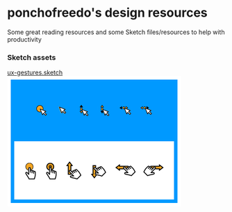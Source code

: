 # ponchofreedo's design resources
Some great reading resources and some Sketch files/resources to help with productivity



### Sketch assets

[ux-gestures.sketch](/sketch-files/ux-gestures.sketch "UX Gestures")  
![ux-gestures](/img/dribbble-shots/gestures__dribbble--sm.jpg)

